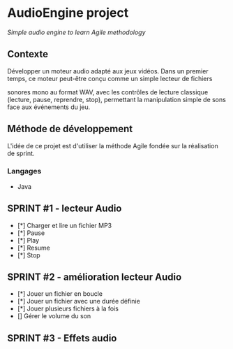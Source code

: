 # AudioEngine project

*Simple audio engine to learn Agile methodology*

## Contexte
Développer un moteur audio adapté aux jeux vidéos. Dans un premier temps, ce moteur peut-être conçu comme un simple lecteur de fichiers

sonores mono au format WAV, avec les contrôles de lecture classique (lecture, pause, reprendre, stop), permettant la manipulation simple de sons face aux  événements du jeu.

## Méthode de développement
L'idée de ce projet est d'utiliser la méthode Agile fondée sur la réalisation de sprint.
### Langages 
* Java


## SPRINT #1 - lecteur Audio

 - [*]  Charger et lire un fichier MP3
 - [*]  Pause
 - [*]  Play
 - [*]  Resume
 - [*]  Stop
 
 ## SPRINT #2 - amélioration lecteur Audio

 - [*]  Jouer un fichier en boucle
 - [*]  Jouer un fichier avec une durée définie
 - [*]  Jouer plusieurs fichiers à la fois
 - []  Gérer le volume du son

 ## SPRINT #3 - Effets audio
